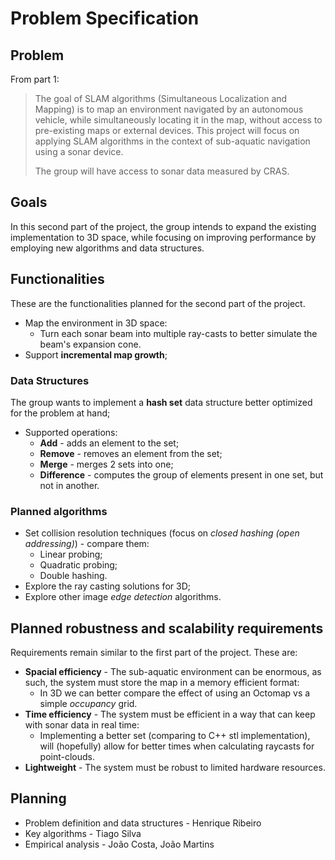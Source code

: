 # Problem Specification

## Problem

From part 1:

> The goal of SLAM algorithms (Simultaneous Localization and Mapping) is to map
> an environment navigated by an autonomous vehicle, while simultaneously
> locating it in the map, without access to pre-existing maps or external
> devices. This project will focus on applying SLAM algorithms in the context of
> sub-aquatic navigation using a sonar device.
>
> The group will have access to sonar data measured by CRAS.

## Goals

In this second part of the project, the group intends to expand the existing
implementation to 3D space, while focusing on improving performance by employing
new algorithms and data structures.

## Functionalities

These are the functionalities planned for the second part of the project.

- Map the environment in 3D space:
  - Turn each sonar beam into multiple ray-casts to better simulate the beam's
    expansion cone.
- Support **incremental map growth**;

### Data Structures

The group wants to implement a **hash set** data structure better optimized for
the problem at hand;

- Supported operations:
  - **Add** - adds an element to the set;
  - **Remove** - removes an element from the set;
  - **Merge** - merges 2 sets into one;
  - **Difference** - computes the group of elements present in one set, but not
    in another.

### Planned algorithms

- Set collision resolution techniques (focus on _closed hashing (open
  addressing)_) - compare them:
  - Linear probing;
  - Quadratic probing;
  - Double hashing.
- Explore the ray casting solutions for 3D;
- Explore other image _edge detection_ algorithms.

## Planned robustness and scalability requirements

Requirements remain similar to the first part of the project. These are:

- **Spacial efficiency** - The sub-aquatic environment can be enormous, as such,
  the system must store the map in a memory efficient format:
  - In 3D we can better compare the effect of using an Octomap vs a simple
    _occupancy_ grid.
- **Time efficiency** - The system must be efficient in a way that can keep with
  sonar data in real time:
  - Implementing a better set (comparing to C++ stl implementation), will
    (hopefully) allow for better times when calculating raycasts for
    point-clouds.
- **Lightweight** - The system must be robust to limited hardware resources.

## Planning

- Problem definition and data structures - Henrique Ribeiro
- Key algorithms - Tiago Silva
- Empirical analysis - João Costa, João Martins
